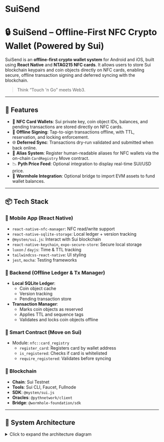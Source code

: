 # SuiSend

# 🔒 SuiSend – Offline-First NFC Crypto Wallet (Powered by Sui)

SuiSend is an **offline-first crypto wallet system** for Android and iOS, built using **React Native** and **NTAG215 NFC cards**. It allows users to store Sui blockchain keypairs and coin objects directly on NFC cards, enabling secure, offline transaction signing and deferred syncing with the blockchain.

> Think “Touch 'n Go” meets Web3.

---

## 🚀 Features

- 📲 **NFC Card Wallets**: Sui private key, coin object IDs, balances, and pending transactions are stored directly on NFC cards.
- 🔐 **Offline Signing**: Tap-to-sign transactions offline, with TTL, reservation, and locking enforcement.
- 🌐 **Deferred Sync**: Transactions dry-run validated and submitted when back online.
- 📛 **Alias System**: Register human-readable aliases for NFC wallets via the on-chain `CardRegistry` Move contract.
- 📉 **Pyth Price Feed**: Optional integration to display real-time SUI/USD price.
- 🌉 **Wormhole Integration**: Optional bridge to import EVM assets to fund wallet balances.

---

## 📦 Tech Stack

### 📱 Mobile App (React Native)
- `react-native-nfc-manager`: NFC read/write support
- `react-native-sqlite-storage`: Local ledger + version tracking
- `@mysten/sui.js`: Interact with Sui blockchain
- `react-native-keychain`, `expo-secure-store`: Secure local storage
- `luxon` / `dayjs`: Time & TTL tracking
- `tailwindcss-react-native`: UI styling
- `jest`, `mocha`: Testing frameworks

### 🧠 Backend (Offline Ledger & Tx Manager)
- **Local SQLite Ledger**:
  - Coin object cache
  - Version tracking
  - Pending transaction store
- **Transaction Manager**:
  - Marks coin objects as reserved
  - Applies TTL and sequence tags
  - Validates and locks coin objects offline

### 📄 Smart Contract (Move on Sui)
- Module: `nfc::card_registry`
  - `register_card`: Registers card by wallet address
  - `is_registered`: Checks if card is whitelisted
  - `require_registered`: Validates before syncing

### 🔗 Blockchain
- **Chain**: Sui Testnet
- **Tools**: Sui CLI, Faucet, Fullnode
- **SDK**: `@mysten/sui.js`
- **Oracles**: `@pythnetwork/client`
- **Bridge**: `@wormhole-foundation/sdk`

---

## 🧱 System Architecture

<details>
<summary>Click to expand the architecture diagram</summary>

```mermaid
graph TD
  A[NFC Card (NTAG215)]
  B[React Native App]
  C[Local SQLite Ledger]
  D[Sui Testnet]
  E[CardRegistry Contract]
  F[Pyth / Wormhole]

  A -->|Tap| B
  B --> C
  B -->|Sign Tx| A
  B -->|When Online| D
  D -->|dryRun, Submit| B
  D --> E
  B --> F

---

## 🔐 Card Format (JSON Blob)

```json
{
  "wallet_address": "0xabc...",
  "last_balance": 3.4,
  "unspent_objects": [
    "0xcoin1",
    "0xcoin2"
  ],
  "pending_spend": [
    {
      "to": "0xdef",
      "amount": 1,
      "timestamp": 1680000000
    }
  ]
}

